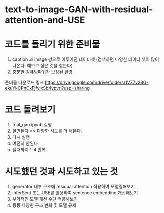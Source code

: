 # text-to-image-GAN-with-residual-attention-and-USE


# 코드를 돌리기 위한 준비물

1. caption 과 image 쌍으로 이루어진 데이터셋 (검색하면 다양한 데이터 셋이 많이 나온다. 해보고 싶은 것을 찾는다)
2. 충분한 컴퓨팅파워가 보장된 환경

준비물 다운로드 링크
https://drive.google.com/drive/folders/1VZ7v28G-ekuYkCPnCxFjfyixSb4ypvrj?usp=sharing

# 코드 돌려보기

1. trial_gan.ipynb 실행
2. 잘안된다 => 다양한 시도를 더 해본다.
3. 다시 실행
4. 여전히 안된다
5. 될때까지 1-4 반복

# 시도했던 것과 시도하고 있는 것
1. generator 내부 구조에 residual attention 적용하여 모델링해보기
2. inferSent 또는 USE를 활용하여 sentence embedding 개선해보기
3. 부가적인 모델 개선 수단 적용해보기
4. 등등 다양한 구조 변화 및 모델 규제 
